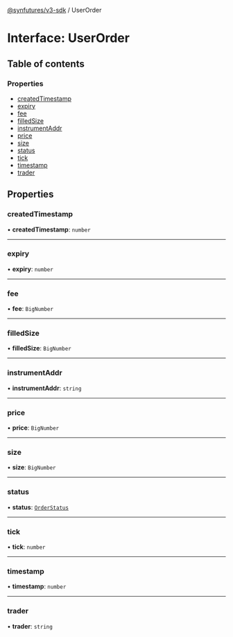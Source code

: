 [@synfutures/v3-sdk](../README.md) / UserOrder

# Interface: UserOrder

## Table of contents

### Properties

- [createdTimestamp](UserOrder.md#createdtimestamp)
- [expiry](UserOrder.md#expiry)
- [fee](UserOrder.md#fee)
- [filledSize](UserOrder.md#filledsize)
- [instrumentAddr](UserOrder.md#instrumentaddr)
- [price](UserOrder.md#price)
- [size](UserOrder.md#size)
- [status](UserOrder.md#status)
- [tick](UserOrder.md#tick)
- [timestamp](UserOrder.md#timestamp)
- [trader](UserOrder.md#trader)

## Properties

### createdTimestamp

• **createdTimestamp**: `number`

___

### expiry

• **expiry**: `number`

___

### fee

• **fee**: `BigNumber`

___

### filledSize

• **filledSize**: `BigNumber`

___

### instrumentAddr

• **instrumentAddr**: `string`

___

### price

• **price**: `BigNumber`

___

### size

• **size**: `BigNumber`

___

### status

• **status**: [`OrderStatus`](../enums/OrderStatus.md)

___

### tick

• **tick**: `number`

___

### timestamp

• **timestamp**: `number`

___

### trader

• **trader**: `string`
